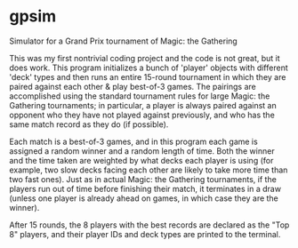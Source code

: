 # gpsim
Simulator for a Grand Prix tournament of Magic: the Gathering

This was my first nontrivial coding project and the code is not great, but it does work.  This program initializes a bunch of
'player' objects with different 'deck' types and then runs an entire 15-round tournament in which they are paired against 
each other & play best-of-3 games. The pairings are accomplished using the standard tournament rules for large 
Magic: the Gathering tournaments; in particular, a player is always paired against an opponent who they have not played 
against previously, and who has the same match record as they do (if possible).

Each match is a best-of-3 games, and in this program each game is assigned a random winner and a random length of time. Both the winner and the time taken are weighted by what decks each player is using (for example, two slow decks facing each other are likely to take more time than two fast ones). Just as in actual Magic: the Gathering tournaments, if the players run out of time before finishing their match, it terminates in a draw (unless one player is already ahead on games, in which case they are the winner).

After 15 rounds, the 8 players with the best records are declared as the "Top 8" players, and their player IDs and deck types
are printed to the terminal.
